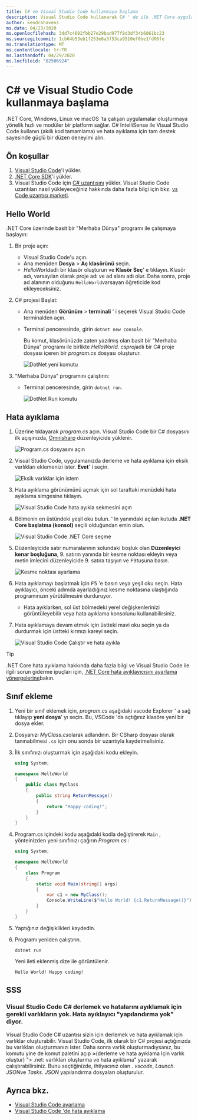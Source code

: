 ```yaml
---
title: C# ve Visual Studio Code kullanmaya başlama
description: Visual Studio Code kullanarak C# ' de ilk .NET Core uygulamanızı nasıl oluşturacağınızı ve hata ayıklacağınızı öğrenin.
author: kendrahavens
ms.date: 04/23/2020
ms.openlocfilehash: 3dd7c4602fbb27e29bad977f8d3df34b6061bc23
ms.sourcegitcommit: 1cb64b53eb1f253e6a3f53ca9510ef0be1fd06fe
ms.translationtype: MT
ms.contentlocale: tr-TR
ms.lasthandoff: 04/29/2020
ms.locfileid: "82506924"
---
```

# <a name="get-started-with-c-and-visual-studio-code"></a>C# ve Visual Studio Code kullanmaya başlama

.NET Core, Windows, Linux ve macOS 'ta çalışan uygulamalar oluşturmaya yönelik hızlı ve modüler bir platform sağlar. C# IntelliSense ile Visual Studio Code kullanın (akıllı kod tamamlama) ve hata ayıklama için tam destek sayesinde güçlü bir düzen deneyimi alın.

## <a name="prerequisites"></a>Ön koşullar

1. [Visual Studio Code](https://code.visualstudio.com/)'i yükler.
2. [.NET Core SDK](https://dotnet.microsoft.com/download)'i yükler.
3. Visual Studio Code için [C# uzantısını](https://marketplace.visualstudio.com/items?itemName=ms-dotnettools.csharp) yükler. Visual Studio Code uzantıları nasıl yükleyeceğiniz hakkında daha fazla bilgi için bkz. [vs Code uzantısı marketi](https://code.visualstudio.com/docs/editor/extension-gallery).

## <a name="hello-world"></a>Hello World

.NET Core üzerinde basit bir "Merhaba Dünya" programı ile çalışmaya başlayın:

1. Bir proje açın:

    - Visual Studio Code'u açın.
    - Ana menüden **Dosya** > **Aç klasörünü** seçin.
    - *HelloWorld*adlı bir klasör oluşturun ve **Klasör Seç**' e tıklayın. Klasör adı, varsayılan olarak proje adı ve ad alanı adı olur. Daha sonra, proje ad alanının olduğunu `HelloWorld`varsayan öğreticide kod ekleyeceksiniz.

1. C# projesi Başlat:

    - Ana menüden **Görünüm** > **terminali** ' i seçerek Visual Studio Code terminalden açın.
    - Terminal penceresinde, girin `dotnet new console`.

      Bu komut, klasörünüzde zaten yazılmış olan basit bir "Merhaba Dünya" programı ile birlikte *HelloWorld. csproj*adlı bir C# proje dosyası içeren bir *program.cs* dosyası oluşturur.

      ![DotNet yeni komutu](media/with-visual-studio-code/dotnet-new-command.png)

1. "Merhaba Dünya" programını çalıştırın:

    - Terminal penceresinde, girin `dotnet run`.

      ![DotNet Run komutu](media/with-visual-studio-code/dotnet-run-command.png)

## <a name="debug"></a>Hata ayıklama

1. Üzerine tıklayarak *program.cs* açın. Visual Studio Code bir C# dosyasını ilk açışınızda, [Omnisharp](https://www.omnisharp.net/) düzenleyicide yüklenir.

    ![Program.cs dosyasını açın](media/with-visual-studio-code/open-program-cs.png)

1. Visual Studio Code, uygulamanızda derleme ve hata ayıklama için eksik varlıkları eklemenizi ister. **Evet**' i seçin.

    ![Eksik varlıklar için istem](media/with-visual-studio-code/missing-assets.png)

1. Hata ayıklama görünümünü açmak için sol taraftaki menüdeki hata ayıklama simgesine tıklayın.

    ![Visual Studio Code hata ayıkla sekmesini açın](media/with-visual-studio-code/open-debug-tab.png)

1. Bölmenin en üstündeki yeşil oku bulun. ' In yanındaki açılan kutuda **.NET Core başlatma (konsol)** seçili olduğundan emin olun.

    ![Visual Studio Code .NET Core seçme](media/with-visual-studio-code/select-net-core.png)

1. Düzenleyicide satır numaralarının solundaki boşluk olan **Düzenleyici kenar boşluğuna**, 9. satırın yanında bir kesme noktası ekleyin veya metin imlecini düzenleyicide 9. satıra taşıyın ve <kbd>F9</kbd>tuşuna basın.

    ![Kesme noktası ayarlama](media/with-visual-studio-code/set-breakpoint-vs-code.png)

1. Hata ayıklamayı başlatmak için <kbd>F5</kbd> 'e basın veya yeşil oku seçin. Hata ayıklayıcı, önceki adımda ayarladığınız kesme noktasına ulaştığında programınızın yürütülmesini durduruyor.
    - Hata ayıklarken, sol üst bölmedeki yerel değişkenlerinizi görüntüleyebilir veya hata ayıklama konsolunu kullanabilirsiniz.

1. Hata ayıklamaya devam etmek için üstteki mavi oku seçin ya da durdurmak için üstteki kırmızı kareyi seçin.

    ![Visual Studio Code Çalıştır ve hata ayıkla](media/with-visual-studio-code/run-debug-vs-code.png)

> [!TIP]
> .NET Core hata ayıklama hakkında daha fazla bilgi ve Visual Studio Code ile ilgili sorun giderme ipuçları için, [.NET Core hata ayıklayıcısını ayarlama yönergelerine](https://github.com/OmniSharp/omnisharp-vscode/blob/master/debugger.md)bakın.

## <a name="add-a-class"></a>Sınıf ekleme

1. Yeni bir sınıf eklemek için, *program.cs* aşağıdaki vscode Explorer ' a sağ tıklayıp **yeni dosya**' yı seçin. Bu, VSCode 'da açtığınız klasöre yeni bir dosya ekler.
1. Dosyanızı *MyClass.cs*olarak adlandırın. Bir CSharp dosyası olarak tanınabilmesi `.cs` için onu sonda bir uzantıyla kaydetmelisiniz.
1. İlk sınıfınızı oluşturmak için aşağıdaki kodu ekleyin.

    ``` csharp
    using System;

    namespace HelloWorld
    {
        public class MyClass
        {
            public string ReturnMessage()
            {
                return "Happy coding!";
            }
        }
    }
    ```

1. Program.cs içindeki kodu aşağıdaki kodla değiştirerek `Main` , yönteinizden yeni sınıfınızı çağırın *Program.cs* :

    ```csharp
    using System;

    namespace HelloWorld
    {
        class Program
        {
            static void Main(string[] args)
            {
                var c1 = new MyClass();
                Console.WriteLine($"Hello World! {c1.ReturnMessage()}");
            }
        }
    }
    ```

1. Yaptığınız değişiklikleri kaydedin.

1. Programı yeniden çalıştırın.

    ```dotnetcli
    dotnet run
    ```

    Yeni ileti eklenmiş dize ile görüntülenir.

    ```console
    Hello World! Happy coding!
    ```

## <a name="faq"></a>SSS

### <a name="im-missing-required-assets-to-build-and-debug-c-in-visual-studio-code-my-debugger-says-no-configuration"></a>Visual Studio Code C# derlemek ve hatalarını ayıklamak için gerekli varlıkların yok. Hata ayıklayıcı "yapılandırma yok" diyor.

Visual Studio Code C# uzantısı sizin için derlemek ve hata ayıklamak için varlıklar oluşturabilir. Visual Studio Code, ilk olarak bir C# projesi açtığınızda bu varlıkları oluşturmanızı ister. Daha sonra varlık oluşturmadıysanız, bu komutu yine de komut paletini açıp **>**(derleme ve hata ayıklama Için varlık oluştur) "> .net: varlıkları oluşturma ve hata ayıklama" yazarak çalıştırabilirsiniz. Bunu seçtiğinizde, ihtiyacınız olan *. vscode*, *Launch. JSON*ve *Tasks. JSON* yapılandırma dosyaları oluşturulur.

## <a name="see-also"></a>Ayrıca bkz.

- [Visual Studio Code ayarlama](https://code.visualstudio.com/docs/setup/setup-overview)
- [Visual Studio Code 'de hata ayıklama](https://code.visualstudio.com/Docs/editor/debugging)

